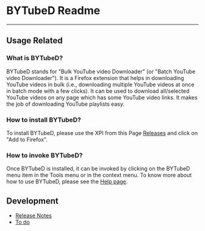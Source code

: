 # BYTubeD Readme

-----------------------------------------------------

## Usage Related

###  What is BYTubeD?

BYTubeD stands for "Bulk YouTube video Downloader" (or "Batch YouTube video Downloader").
It is a Firefox extension that helps in downloading YouTube videos in bulk (i.e., 
downloading multiple YouTube videos at once in batch mode with a few clicks). It can be
used to download all/selected YouTube videos on any page which has some YouTube video links.
It makes the job of downloading YouTube playlists easy.

###  How to install BYTubeD?

To install BYTubeD, please use the XPI from this Page [Releases](https://github.com/dieterds/bytubed/releases)
and click on "Add to Firefox".

###  How to invoke BYTubeD?

Once BYTubeD is installed, it can be invoked by clicking on the BYTubeD menu item in the
Tools menu or in the context menu. To know more about how to use BYTubeD, please see the 
[Help page](http://msram.github.com/bytubed/help.html).


## Development

-   [Release Notes](https://github.com/dieterds/bytubed/blob/master/Changes.md)
-   [To do](https://github.com/dieterds/bytubed/blob/master/todo-dev.md)

